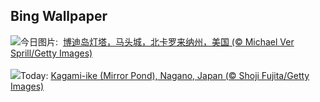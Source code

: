 ## Bing Wallpaper
![](https://www.bing.com/th?id=OHR.BodieNC_ZH-CN9027999004_UHD.jpg&w=1000)今日图片: &nbsp;[博迪岛灯塔，马头城，北卡罗来纳州，美国 (© Michael Ver Sprill/Getty Images)](https://www.bing.com/th?id=OHR.BodieNC_ZH-CN9027999004_UHD.jpg)
<br><br/>
![](https://www.bing.com/th?id=OHR.NaganoPond_EN-US2600828175_UHD.jpg&w=1000)Today: [Kagami-ike (Mirror Pond), Nagano, Japan (© Shoji Fujita/Getty Images)](https://www.bing.com/th?id=OHR.NaganoPond_EN-US2600828175_UHD.jpg)
<br><br/>
